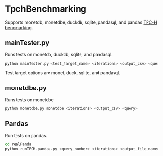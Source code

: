 # TpchBenchmarking
Supports monetdb, monetdbe, duckdb, sqlite, pandasql, and pandas [TPC-H bencmarking](http://www.tpc.org/tpch/).

## mainTester.py
Runs tests on monetdb, duckdb, sqlite, and pandasql.
```bash
python mainTester.py <test_target_name> <iterations> <output_csv> <query>
```
Test target options are monet, duck, sqlite, and pandasql.

## monetdbe.py
Runs tests on monetdbe
```bash
python monetdbe.py monetdbe <iterations> <output_csv> <query>
```

## Pandas
Run tests on pandas.
```bash
cd realPanda
python runTPCH-pandas.py <query_number> <iterations> <output_file_name>

